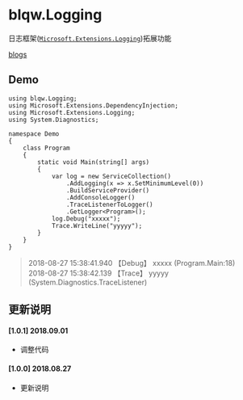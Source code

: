 ﻿# blqw.Logging
日志框架([`Microsoft.Extensions.Logging`](https://www.baidu.com/s?ie=UTF-8&wd=Microsoft.Extensions.Logging))拓展功能

[blogs](https://www.jianshu.com/p/e01af9fa77e8)
## Demo
```
using blqw.Logging;
using Microsoft.Extensions.DependencyInjection;
using Microsoft.Extensions.Logging;
using System.Diagnostics;

namespace Demo
{
    class Program
    {
        static void Main(string[] args)
        {
            var log = new ServiceCollection()
                .AddLogging(x => x.SetMinimumLevel(0))
                .BuildServiceProvider()
                .AddConsoleLogger()
                .TraceListenerToLogger()
                .GetLogger<Program>();
            log.Debug("xxxxx");
            Trace.WriteLine("yyyyy");
        }
    }
}
```

> 2018-08-27 15:38:41.940 【Debug】 xxxxx (Program.Main:18)  
> 2018-08-27 15:38:42.139 【Trace】 yyyyy (System.Diagnostics.TraceListener)  
## 更新说明 

#### [1.0.1] 2018.09.01
* 调整代码

#### [1.0.0] 2018.08.27
* 更新说明